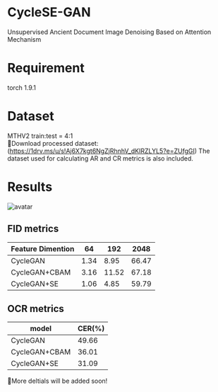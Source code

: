 # CycleSE-GAN
Unsupervised Ancient Document Image Denoising Based on Attention Mechanism

# Requirement
  torch 1.9.1

# Dataset
  MTHV2 train:test = 4:1  
  :link:Download processed dataset:(https://1drv.ms/u/s!Aj6X7kgt6NgZjRhnhV_dKIRZLYL5?e=ZUfgGI)
  The dataset used for calculating AR and CR metrics is also included.
  
# Results
![avatar](https://github.com/RylonW/CycleSE-GAN/blob/main/pic/denoise_result.emf)


## FID metrics
| Feature Dimention  | 64 | 192    | 2048  |
|--------|------------|-------   |--------|
| CycleGAN | 1.34    | 8.95   | 66.47 | 
| CycleGAN+CBAM | 3.16    | 11.52   | 67.18 |
| CycleGAN+SE | 1.06    | 4.85   | 59.79 | 

## OCR metrics
| model  | CER(%) | 
|--------|------------|
| CycleGAN | 49.66    |
| CycleGAN+CBAM | 36.01    |
| CycleGAN+SE | 31.09    |

:cherries:More deltials will be added soon!
